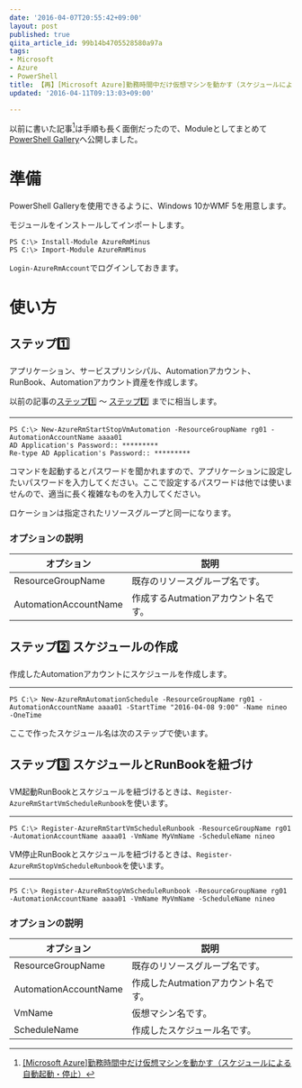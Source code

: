 ```yaml
---
date: '2016-04-07T20:55:42+09:00'
layout: post
published: true
qiita_article_id: 99b14b4705528580a97a
tags:
- Microsoft
- Azure
- PowerShell
title: 【再】[Microsoft Azure]勤務時間中だけ仮想マシンを動かす（スケジュールによる自動起動・停止）
updated: '2016-04-11T09:13:03+09:00'

---
```

以前に書いた記事[^1]は手順も長く面倒だったので、Moduleとしてまとめて[PowerShell Gallery](https://www.powershellgallery.com/)へ公開しました。  
  
[^1]: [[Microsoft Azure]勤務時間中だけ仮想マシンを動かす（スケジュールによる自動起動・停止）](http://qiita.com/sengoku/items/1c3994ac8a2f0f0e88c5)  
  
# 準備  
  
PowerShell Galleryを使用できるように、Windows 10かWMF 5を用意します。  
  
モジュールをインストールしてインポートします。  
  
```
PS C:\> Install-Module AzureRmMinus
PS C:\> Import-Module AzureRmMinus
```  
  
`Login-AzureRmAccount`でログインしておきます。  
  
# 使い方  
  
## ステップ:one:  
  
アプリケーション、サービスプリンシパル、Automationアカウント、RunBook、Automationアカウント資産を作成します。  
  
以前の記事の[ステップ:one:](http://qiita.com/sengoku/items/1c3994ac8a2f0f0e88c5#%E3%82%B9%E3%83%86%E3%83%83%E3%83%97-one-ad%E3%82%A2%E3%83%97%E3%83%AA%E3%82%B1%E3%83%BC%E3%82%B7%E3%83%A7%E3%83%B3%E3%82%92%E4%BD%9C%E6%88%90) ～ [ステップ:seven:](http://qiita.com/sengoku/items/1c3994ac8a2f0f0e88c5#%E3%82%B9%E3%83%86%E3%83%83%E3%83%97-seven-runbook%E3%82%92%E7%99%BA%E8%A1%8C) までに相当します。  
  
****  
```ps1:
PS C:\> New-AzureRmStartStopVmAutomation -ResourceGroupName rg01 -AutomationAccountName aaaa01
AD Application's Password:: *********
Re-type AD Application's Password:: *********
```  
  
コマンドを起動するとパスワードを聞かれますので、アプリケーションに設定したいパスワードを入力してください。ここで設定するパスワードは他では使いませんので、適当に長く複雑なものを入力してください。  
  
ロケーションは指定されたリソースグループと同一になります。  
  
### オプションの説明  
  
| オプション | 説明 |  
|-----------|------|  
|ResourceGroupName | 既存のリソースグループ名です。 |  
|AutomationAccountName | 作成するAutmationアカウント名です。 |  
  
  
## ステップ:two: スケジュールの作成  
  
作成したAutomationアカウントにスケジュールを作成します。  
  
****  
```ps1:
PS C:\> New-AzureRmAutomationSchedule -ResourceGroupName rg01 -AutomationAccountName aaaa01 -StartTime "2016-04-08 9:00" -Name nineo -OneTime
```  
  
ここで作ったスケジュール名は次のステップで使います。  
  
## ステップ:three: スケジュールとRunBookを紐づけ  
  
VM起動RunBookとスケジュールを紐づけるときは、`Register-AzureRmStartVmScheduleRunbook`を使います。  
  
****  
```ps1:
PS C:\> Register-AzureRmStartVmScheduleRunbook -ResourceGroupName rg01 -AutomationAccountName aaaa01 -VmName MyVmName -ScheduleName nineo
```  
  
VM停止RunBookとスケジュールを紐づけるときは、`Register-AzureRmStopVmScheduleRunbook`を使います。  
  
****  
```ps1:
PS C:\> Register-AzureRmStopVmScheduleRunbook -ResourceGroupName rg01 -AutomationAccountName aaaa01 -VmName MyVmName -ScheduleName nineo
```  
  
  
### オプションの説明  
  
| オプション | 説明 |  
|-----------|------|  
|ResourceGroupName | 既存のリソースグループ名です。 |  
|AutomationAccountName | 作成したAutmationアカウント名です。 |  
|VmName | 仮想マシン名です。 |  
|ScheduleName | 作成したスケジュール名です。 |  
  
